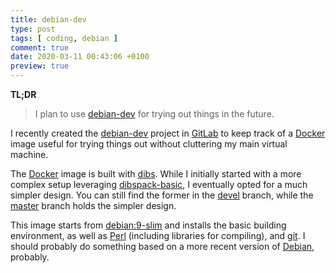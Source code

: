 ```yaml
---
title: debian-dev
type: post
tags: [ coding, debian ]
comment: true
date: 2020-03-11 00:43:06 +0100
preview: true
---
```


**TL;DR**

> I plan to use [debian-dev][] for trying out things in the future.

I recently created the [debian-dev][] project in [GitLab][] to keep track of
a [Docker][] image useful for trying things out without cluttering my main
virtual machine.

The [Docker][] image is built with [dibs][]. While I initially started with
a more complex setup leveraging [dibspack-basic][], I eventually opted for a
much simpler design. You can still find the former in the [devel][] branch,
while the [master][] branch holds the simpler design.

This image starts from [debian:9-slim][] and installs the basic building
environment, as well as [Perl][] (including libraries for compiling), and
[git][]. I should probably do something based on a more recent version of
[Debian][], probably.

[debian-dev]: https://gitlab.com/polettix/debian-dev
[GitLab]: https://gitlab.com/
[Docker]: https://www.docker.com/
[dibs]: http://blog.polettix.it/hi-from-dibs/
[dibspack-basic]: https://github.com/polettix/dibspack-basic
[devel]: https://gitlab.com/polettix/debian-dev/-/tree/devel
[master]: https://gitlab.com/polettix/debian-dev/-/tree/master
[debian:9-slim]: https://hub.docker.com/layers/debian/library/debian/9-slim/images/sha256-061d959e814c2dbc0e47c6ceeee621ff5ae53d109728bb7767916eda20b5f459?context=explore
[Perl]: https://www.perl.org/
[git]: https://git-scm.com/
[Debian]: https://www.debian.org/
